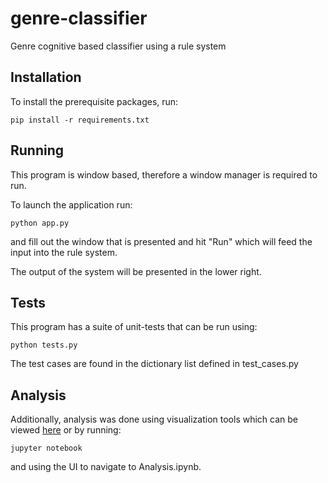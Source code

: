 # genre-classifier

Genre cognitive based classifier using a rule system

## Installation

To install the prerequisite packages, run:

`pip install -r requirements.txt`

## Running

This program is window based, therefore a window manager is required to run.

To launch the application run:

`python app.py`

and fill out the window that is presented and hit "Run" which will feed the input into the rule system.

The output of the system will be presented in the lower right.

## Tests

This program has a suite of unit-tests that can be run using:

`python tests.py`

The test cases are found in the dictionary list defined in test_cases.py

## Analysis

Additionally, analysis was done using visualization tools which can be viewed [here](https://github.com/logasja/genre-classifier/blob/master/Analysis.ipynb) or by running:

`jupyter notebook`

and using the UI to navigate to Analysis.ipynb.